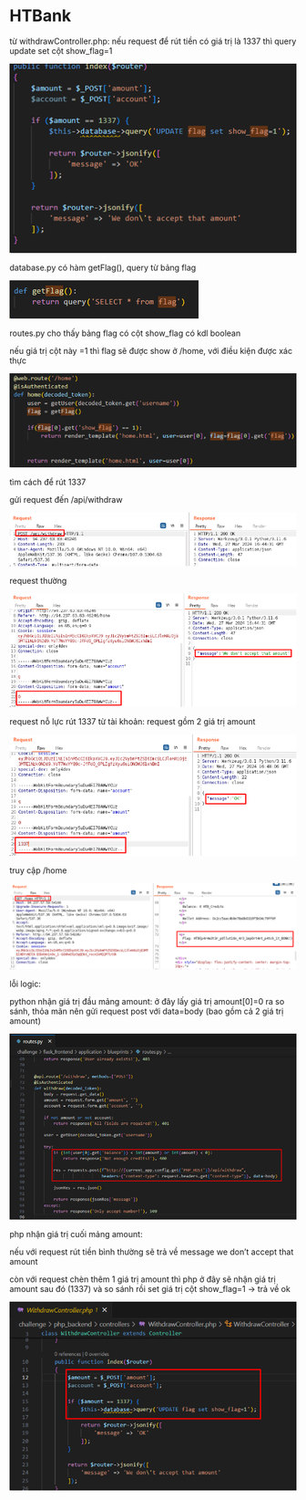 # HTBank

từ withdrawController.php: nếu request để rút tiền có giá trị là 1337 thì query update set cột show_flag=1

![Untitled](HTBank%2076cd38b44fdb44a092d10a29b1ba513c/Untitled.png)

database.py có hàm getFlag(), query từ bảng flag

![Untitled](HTBank%2076cd38b44fdb44a092d10a29b1ba513c/Untitled%201.png)

routes.py cho thấy bảng flag có cột show_flag có kdl boolean

nếu giá trị cột này =1 thì flag sẽ được show ở /home, với điều kiện được xác thực

![Untitled](HTBank%2076cd38b44fdb44a092d10a29b1ba513c/Untitled%202.png)

tìm cách để rút 1337

gửi request đến /api/withdraw

![Untitled](HTBank%2076cd38b44fdb44a092d10a29b1ba513c/Untitled%203.png)

request thường

![Untitled](HTBank%2076cd38b44fdb44a092d10a29b1ba513c/Untitled%204.png)

request nỗ lực rút 1337 từ tài khoản: request gồm 2 giá trị amount

![Untitled](HTBank%2076cd38b44fdb44a092d10a29b1ba513c/Untitled%205.png)

truy cập /home

![Untitled](HTBank%2076cd38b44fdb44a092d10a29b1ba513c/Untitled%206.png)

lỗi logic:

python nhận giá trị đầu mảng amount: ở đây lấy giá trị amount[0]=0 ra so sánh, thỏa mãn nên gửi request post với data=body (bao gồm cả 2 giá trị amount)

![Untitled](HTBank%2076cd38b44fdb44a092d10a29b1ba513c/Untitled%207.png)

php nhận giá trị cuối mảng amount:

nếu với request rút tiền bình thường sẽ trả về message we don’t accept that amount

còn với request chèn thêm 1 giá trị amount thì php ở đây sẽ nhận giá trị amount sau đó (1337) và so sánh rồi set giá trị cột show_flag=1 -> trả về ok

![Untitled](HTBank%2076cd38b44fdb44a092d10a29b1ba513c/Untitled%208.png)